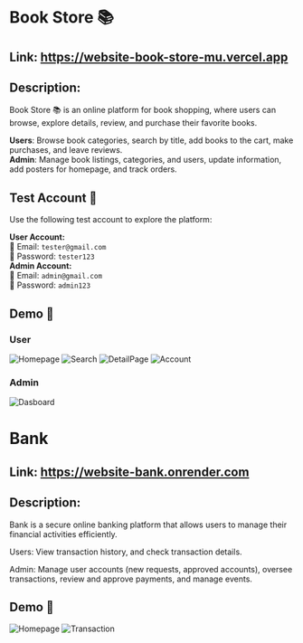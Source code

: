 # Book Store 📚
## Link: https://website-book-store-mu.vercel.app
## Description: 
Book Store 📚 is an online platform for book shopping, where users can browse, explore details, review, and purchase their favorite books.

**Users**: Browse book categories, search by title, add books to the cart, make purchases, and leave reviews.  
**Admin**: Manage book listings, categories, and users, update information, add posters for homepage, and track orders.

## Test Account 🔑
Use the following test account to explore the platform:

**User Account:**  
📧 Email: `tester@gmail.com`  
🔑 Password: `tester123`  
**Admin Account:**  
📧 Email: `admin@gmail.com`  
🔑 Password: `admin123`

## Demo 📸
### User
![Homepage](https://res.cloudinary.com/dykyxn2rc/image/upload/v1740732000/Something/bookstore_homepage.png)
![Search](https://res.cloudinary.com/dykyxn2rc/image/upload/v1740732450/Something/bookstore_search.png)
![DetailPage](https://res.cloudinary.com/dykyxn2rc/image/upload/v1740732606/Something/bookstore_detailpage.png)
![Account](https://res.cloudinary.com/dykyxn2rc/image/upload/v1740732905/Something/bookstore_account.png)

### Admin
![Dasboard](https://res.cloudinary.com/dykyxn2rc/image/upload/v1740733037/Something/bookstore_admin.png)


# Bank 
## Link: https://website-bank.onrender.com
## Description: 
Bank is a secure online banking platform that allows users to manage their financial activities efficiently.

Users: View transaction history, and check transaction details.

Admin: Manage user accounts (new requests, approved accounts), oversee transactions, review and approve payments, and manage events.

## Demo 📸
![Homepage](https://res.cloudinary.com/dykyxn2rc/image/upload/v1740733218/Something/bank_home.png)
![Transaction](https://res.cloudinary.com/dykyxn2rc/image/upload/v1740733235/Something/bank_trans.png)



